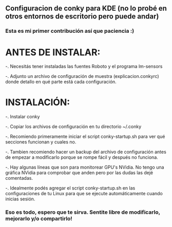 ## Configuracion de conky para KDE (no lo probé en otros entornos de escritorio pero puede andar)
### Esta es mi primer contribución así que paciencia :)

# ANTES DE INSTALAR:

-. Necesitás tener instaladas las fuentes Roboto y el programa lm-sensors

-. Adjunto un archivo de configuración de muestra (explicacion.conkyrc) donde detallo en qué parte está cada configuración.

# INSTALACIÓN:

 -. Instalar conky
 
 -. Copiar los archivos de configuración en tu directorio ~/.conky
 
 -. Recomiendo primeramente iniciar el script conky-startup.sh para ver qué secciones funcionan y cuales no.
 
 -. Tambien recomiendo hacer un backup del archivo de configuración antes de empezar a modificarlo porque se rompe fácil y después no funciona.

-. Hay algunas líneas que son para monitorear GPU's NVidia. No tengo una gráfica NVidia para comprobar que anden pero por las dudas las dejé comentadas.

-. Idealmente podés agregar el script conky-startup.sh en las configuraciones de tu Linux para que se ejecute automáticamente cuando inicias sesión.

### Eso es todo, espero que te sirva. Sentite libre de modificarlo, mejorarlo y/o compartirlo! ###
